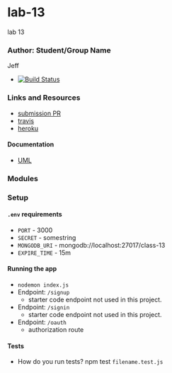 # lab-13
lab 13

### Author: Student/Group Name
Jeff

* [![Build Status](https://www.travis-ci.com/jeff-401-js/lab-04.svg?branch=dev)](https://www.travis-ci.com/jeff-401-js/lab-13)

### Links and Resources
* [submission PR](https://github.com/JeffLawrence1/lab-13/pull/1)
* [travis](https://www.travis-ci.com/jeff-401-js/lab-13)
* [heroku](https://rocky-bastion-34644.herokuapp.com/)


#### Documentation
* [UML](https://photos.app.goo.gl/A3t4rqsko36CD6Xo9)

### Modules


### Setup
#### `.env` requirements
* `PORT` - 3000
* `SECRET` - somestring
* `MONGODB_URI` - mongodb://localhost:27017/class-13
* `EXPIRE_TIME` - 15m

#### Running the app
* `nodemon index.js`
* Endpoint: `/signup`
  * starter code endpoint not used in this project.
* Endpoint: `/signin`
  * starter code endpoint not used in this project.
* Endpoint: `/oauth`
  * authorization route
  
#### Tests
* How do you run tests?
npm test `filename.test.js`
